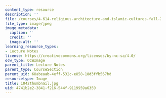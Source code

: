 ```yaml
---
content_type: resource
description: ''
file: /courses/4-614-religious-architecture-and-islamic-cultures-fall-2002/4741b2e23841f216544f9119959a6350_1042thumbnail.jpg
file_type: image/jpeg
image_metadata:
  caption: ''
  credit: ''
  image-alt: ''
learning_resource_types:
- Lecture Notes
license: https://creativecommons.org/licenses/by-nc-sa/4.0/
ocw_type: OCWImage
parent_title: Lecture Notes
parent_type: CourseSection
parent_uid: 68abeaab-4eff-532c-e858-18d3ffb567bd
resourcetype: Image
title: 1042thumbnail.jpg
uid: 4741b2e2-3841-f216-544f-9119959a6350
---
```

